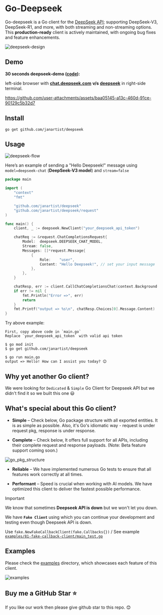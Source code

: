# Go-Deepseek

Go-deepseek is a Go client for the [DeepSeek API](https://api-docs.deepseek.com/); supporting DeepSeek-V3, DeepSeek-R1, and more, with both streaming and non-streaming options. This **production-ready** client is actively maintained, with ongoing bug fixes and feature enhancements. 

![deepseek-design](https://github.com/user-attachments/assets/346806ad-7617-4690-b6b4-0b49707852d8)

## Demo

**30 seconds deepseek-demo ([code](https://github.com/janartist/deepseek-demo/)):** 

left-side browser with **[chat.deepseek.com](https://chat.deepseek.com/)** **v/s** **[deepseek](https://github.com/janartist/deepseek)** in right-side terminal.

https://github.com/user-attachments/assets/baa05145-a13c-460d-91ce-90129c5b32d7

## Install
```
go get github.com/janartist/deepseek
```

## Usage

![deepseek-flow](https://github.com/user-attachments/assets/dfa6fc98-65f2-4a08-ab13-8c0732ac8302)

Here’s an example of sending a "Hello Deepseek!" message using `model=deepseek-chat` (**DeepSeek-V3 model**) and `stream=false`

```go
package main

import (
	"context"
	"fmt"

	"github.com/janartist/deepseek"
	"github.com/janartist/deepseek/request"
)

func main() {
	client, _ := deepseek.NewClient("your_deepseek_api_token")

	chatReq := &request.ChatCompletionsRequest{
		Model:  deepseek.DEEPSEEK_CHAT_MODEL,
		Stream: false,
		Messages: []*request.Message{
			{
				Role:    "user",
				Content: "Hello Deepseek!", // set your input message
			},
		},
	}

	chatResp, err := client.CallChatCompletionsChat(context.Background(), chatReq)
	if err != nil {
		fmt.Println("Error =>", err)
		return
	}
	fmt.Printf("output => %s\n", chatResp.Choices[0].Message.Content)
}
```

Try above example:
```
First, copy above code in `main.go`
Replace `your_deepseek_api_token` with valid api token

$ go mod init
$ go get github.com/janartist/deepseek

$ go run main.go
output => Hello! How can I assist you today? 😊
```
## Why yet another Go client?

We were looking for `Dedicated` & `Simple` Go Client for Deepseek API but we didn't find it so we built this one 😃

## What's special about this Go client?

- **Simple** – Check below, Go package structure with all exported entities. It is as simple as possible. Also, it's Go's idiomatic way - request is under request pkg, response is under response.

- **Complete** – Check below, It offers full support for all APIs, including their complete request and response payloads. (Note: Beta feature support coming soon.)

![go_pkg_structure](https://github.com/user-attachments/assets/729a2294-98fa-4f6e-b936-ae5eb1b624ff)

- **Reliable** – We have implemented numerous Go tests to ensure that all features work correctly at all times.

- **Performant** – Speed is crucial when working with AI models. We have optimized this client to deliver the fastest possible performance.

> [!IMPORTANT]  
> We know that sometimes **Deepseek API is down** but we won't let you down.
>
> We have **`Fake Client`** using which you can continue your development and testing even though Deepseek API is down.
>
> Use `fake.NewFakeCallbackClient(fake.Callbacks{})` / See example [`examples/81-fake-callback-client/main_test.go`](examples/81-fake-callback-client/main_test.go)

## Examples

Please check the [examples](examples/) directory, which showcases each feature of this client.

![examples](https://github.com/user-attachments/assets/032ff864-7da5-4b76-9484-836b52046614)

## Buy me a GitHub Star ⭐

If you like our work then please give github star to this repo. 😊
